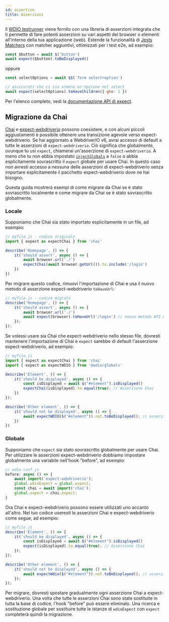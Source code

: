 ```yaml
---
id: assertion
title: Asserzioni
---
```


Il [WDIO testrunner](https://webdriver.io/docs/clioptions) viene fornito con una libreria di asserzioni integrata che ti permette di fare potenti asserzioni su vari aspetti del browser o elementi all'interno della tua applicazione (web). Estende la funzionalità di [Jests Matchers](https://jestjs.io/docs/en/using-matchers) con matcher aggiuntivi, ottimizzati per i test e2e, ad esempio:

```js
const $button = await $('button')
await expect($button).toBeDisplayed()
```

oppure

```js
const selectOptions = await $$('form select>option')

// assicurati che ci sia almeno un'opzione nel select
await expect(selectOptions).toHaveChildren({ gte: 1 })
```

Per l'elenco completo, vedi la [documentazione API di expect](/docs/api/expect-webdriverio).

## Migrazione da Chai

[Chai](https://www.chaijs.com/) e [expect-webdriverio](https://github.com/webdriverio/expect-webdriverio#readme) possono coesistere, e con alcuni piccoli aggiustamenti è possibile ottenere una transizione agevole verso expect-webdriverio. Se hai aggiornato a WebdriverIO v6, avrai accesso di default a tutte le asserzioni di `expect-webdriverio`. Ciò significa che globalmente, ovunque tu usi `expect`, chiamerai un'asserzione di `expect-webdriverio`. A meno che tu non abbia impostato [`injectGlobals`](/docs/configuration#injectglobals) a `false` o abbia esplicitamente sovrascritto il `expect` globale per usare Chai. In questo caso non avresti accesso a nessuna delle asserzioni di expect-webdriverio senza importare esplicitamente il pacchetto expect-webdriverio dove ne hai bisogno.

Questa guida mostrerà esempi di come migrare da Chai se è stato sovrascritto localmente e come migrare da Chai se è stato sovrascritto globalmente.

### Locale

Supponiamo che Chai sia stato importato esplicitamente in un file, ad esempio:

```js
// myfile.js - codice originale
import { expect as expectChai } from 'chai'

describe('Homepage', () => {
    it('should assert', async () => {
        await browser.url('./')
        expectChai(await browser.getUrl()).to.include('/login')
    })
})
```

Per migrare questo codice, rimuovi l'importazione di Chai e usa il nuovo metodo di asserzione expect-webdriverio `toHaveUrl`:

```js
// myfile.js - codice migrato
describe('Homepage', () => {
    it('should assert', async () => {
        await browser.url('./')
        await expect(browser).toHaveUrl('/login') // nuovo metodo API expect-webdriverio https://webdriver.io/docs/api/expect-webdriverio.html#tohaveurl
    });
});
```

Se volessi usare sia Chai che expect-webdriverio nello stesso file, dovresti mantenere l'importazione di Chai e `expect` sarebbe di default l'asserzione expect-webdriverio, ad esempio:

```js
// myfile.js
import { expect as expectChai } from 'chai'
import { expect as expectWDIO } from '@wdio/globals'

describe('Element', () => {
    it('should be displayed', async () => {
        const isDisplayed = await $("#element").isDisplayed()
        expectChai(isDisplayed).to.equal(true); // Asserzione Chai
    })
});

describe('Other element', () => {
    it('should not be displayed', async () => {
        await expectWDIO($("#element")).not.toBeDisplayed(); // asserzione expect-webdriverio
    })
})
```

### Globale

Supponiamo che `expect` sia stato sovrascritto globalmente per usare Chai. Per utilizzare le asserzioni expect-webdriverio dobbiamo impostare globalmente una variabile nell'hook "before", ad esempio:

```js
// wdio.conf.js
before: async () => {
    await import('expect-webdriverio');
    global.wdioExpect = global.expect;
    const chai = await import('chai');
    global.expect = chai.expect;
}
```

Ora Chai e expect-webdriverio possono essere utilizzati uno accanto all'altro. Nel tuo codice useresti le asserzioni Chai e expect-webdriverio come segue, ad esempio:

```js
// myfile.js
describe('Element', () => {
    it('should be displayed', async () => {
        const isDisplayed = await $("#element").isDisplayed()
        expect(isDisplayed).to.equal(true); // Asserzione Chai
    });
});

describe('Other element', () => {
    it('should not be displayed', async () => {
        await expectWdio($("#element")).not.toBeDisplayed(); // asserzione expect-webdriverio
    });
});
```

Per migrare, dovresti spostare gradualmente ogni asserzione Chai a expect-webdriverio. Una volta che tutte le asserzioni Chai sono state sostituite in tutta la base di codice, l'hook "before" può essere eliminato. Una ricerca e sostituzione globale per sostituire tutte le istanze di `wdioExpect` con `expect` completerà quindi la migrazione.